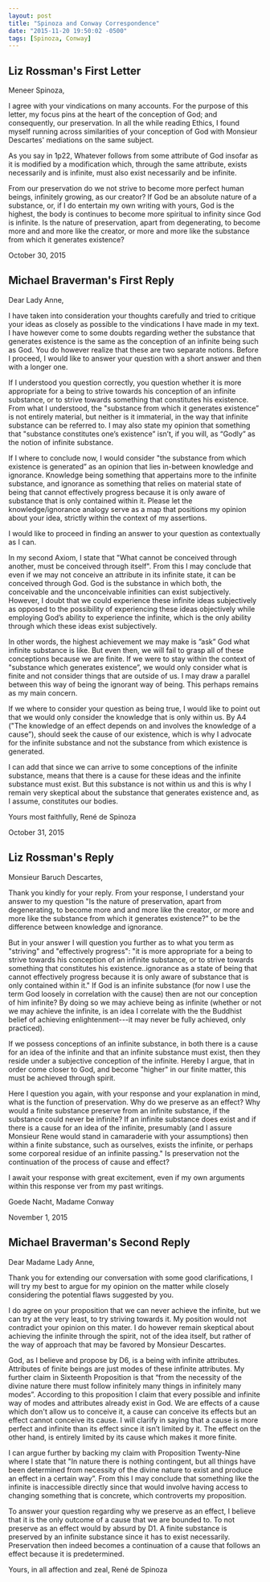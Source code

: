```yaml
---
layout: post
title: "Spinoza and Conway Correspondence"
date: "2015-11-20 19:50:02 -0500"
tags: [Spinoza, Conway]
---
```


## Liz Rossman's First Letter

Meneer Spinoza,

I agree with your vindications on many accounts. For the purpose of this letter, my focus pins at the heart of the conception of God; and consequently, our preservation. In all the while reading Ethics, I found myself running across similarities of your conception of God with Monsieur Descartes' mediations on the same subject.

As you say in 1p22, Whatever follows from some attribute of God insofar as it is modified by a modification which, through the same attribute, exists necessarily and is infinite, must also exist necessarily and be infinite.

From our preservation do we not strive to become more perfect human beings, infinitely growing, as our creator? If God be an absolute nature of a substance, or, if I do entertain my own writing with yours, God is the highest, the body is continues to become more spiritual to infinity since God is infinite. Is the nature of preservation, apart from degenerating, to become more and and more like the creator, or more and more like the substance from which it generates existence?

October 30, 2015

## Michael Braverman's First Reply

Dear Lady Anne,

I have taken into consideration your thoughts carefully and tried to critique your ideas as closely as possible to the vindications I have made in my text. I have however come to some doubts regarding wether the substance that generates existence is the same as the conception of an infinite being such as God. You do however realize that these are two separate notions. Before I proceed, I would like to answer your question with a short answer and then with a longer one.

If I understood you question correctly, you question whether it is more appropriate for a being to strive towards his conception of an infinite substance, or to strive towards something that constitutes his existence. From what I understood, the "substance from which it generates existence” is not entirely material, but neither is it immaterial, in the way that infinite substance can be referred to. I may also state my opinion that something that "substance constitutes one’s existence” isn’t, if you will, as “Godly” as the notion of infinite substance.

If I where to conclude now, I would consider "the substance from which existence is generated” as an opinion that lies in-between knowledge and ignorance. Knowledge being something that appertains more to the infinite substance, and ignorance as something that relies on material state of being that cannot effectively progress because it is only aware of substance that is only contained within it. Please let the knowledge/ignorance analogy serve as a map that positions my opinion about your idea, strictly within the context of my assertions.

I would like to proceed in finding an answer to your question as contextually as I can.

In my second Axiom, I state that "What cannot be conceived through another, must be conceived through itself". From this I may conclude that even if we may not conceive an attribute in its infinite state, it can be conceived through God. God is the substance in which both, the conceivable and the unconceivable infinities can exist subjectively. However, I doubt that we could experience these infinite ideas subjectively as opposed to the possibility of experiencing these ideas objectively while employing God’s ability to experience the infinite, which is the only ability through which these ideas exist subjectively.

In other words, the highest achievement we may make is ”ask” God what infinite substance is like. But even then, we will fail to grasp all of these conceptions because we are finite. If we were to stay within the context of "substance which generates existence”, we would only consider what is finite and not consider things that are outside of us. I may draw a parallel between this way of being the ignorant way of being. This perhaps remains as my main concern.

If we where to consider your question as being true, I would like to point out that we would only consider the knowledge that is only within us. By A4 ("The knowledge of an effect depends on and involves the knowledge of a cause”), should seek the cause of our existence, which is why I advocate for the infinite substance and not the substance from which existence is generated.

I can add that since we can arrive to some conceptions of the infinite substance, means that there is a cause for these ideas and the infinite substance must exist. But this substance is not within us and this is why I remain very skeptical about the substance that generates existence and, as I assume, constitutes our bodies.

Yours most faithfully,
René de Spinoza

October 31, 2015

## Liz Rossman's Reply

Monsieur Baruch Descartes,

Thank you kindly for your reply. From your response, I understand your answer to my question "Is the nature of preservation, apart from degenerating, to become more and and more like the creator, or more and more like the substance from which it generates existence?" to be the difference between knowledge and ignorance.

But in your answer I will question you further as to what you term as "striving" and "effectively progress": "it is more appropriate for a being to strive towards his conception of an infinite substance, or to strive towards something that constitutes his existence..ignorance as a state of being that cannot effectively progress because it is only aware of substance that is only contained within it." If God is an infinite substance (for now I use the term God loosely in correlation with the cause) then are not our conception of him infinite? By doing so we may achieve being as infinite (whether or not we may achieve the infinite, is an idea I correlate with the the Buddhist belief of achieving enlightenment---it may never be fully achieved, only practiced).

If we possess conceptions of an infinite substance, in both there is a cause for an idea of the infinite and that an infinite substance must exist, then they reside under a subjective conception of the infinite. Hereby I argue, that in order come closer to God, and become "higher" in our finite matter, this must be achieved through spirit.

Here I question you again, with your response and your explanation in mind, what is the function of preservation. Why do we preserve as an effect? Why would a finite substance preserve from an infinite substance, if the substance could never be infinite? If an infinite substance does exist and if there is a cause for an idea of the infinite, presumably (and I assure Monsieur Rene would stand in camaraderie with your assumptions) then within a finite substance, such as ourselves, exists the infinite, or perhaps some corporeal residue of an infinite passing." Is preservation not the continuation of the process of cause and effect?

I await your response with great excitement, even if my own arguments within this response ver from my past writings.

Goede Nacht,
Madame Conway

November 1, 2015

## Michael Braverman's Second Reply

Dear Madame Lady Anne,

Thank you for extending our conversation with some good clarifications, I will try my best to argue for my opinion on the matter while closely considering the potential flaws suggested by you.

I do agree on your proposition that we can never achieve the infinite, but we can try at the very least, to try striving towards it. My position would not contradict your opinion on this mater. I do however remain skeptical about achieving the infinite through the spirit, not of the idea itself, but rather of the way of approach that may be favored by Monsieur Descartes.

God, as I believe and propose by D6, is a being with infinite attributes. Attributes of finite beings are just modes of these infinite attributes. My further claim in Sixteenth Proposition is that “from the necessity of the divine nature there must follow infinitely many things in infinitely many modes”. According to this proposition I claim that every possible and infinite way of modes and attributes already exist in God. We are effects of a cause which don't allow us to conceive it, a cause can conceive its effects but an effect cannot conceive its cause. I will clarify in saying that a cause is more perfect and infinite than its effect since it isn’t limited by it. The effect on the other hand, is entirely limited by its cause which makes it more finite.

I can argue further by backing my claim with Proposition Twenty-Nine where I state that "In nature there is nothing contingent, but all things have been determined from necessity of the divine nature to exist and produce an effect in a certain way”. From this I may conclude that something like the infinite is inaccessible directly since that would involve having access to changing something that is concrete, which controverts my proposition.

To answer your question regarding why we preserve as an effect, I believe that it is the only outcome of a cause that we are bounded to. To not preserve as an effect would by absurd by D1. A finite substance is preserved by an infinite substance since it has to exist necessarily. Preservation then indeed becomes a continuation of a cause that follows an effect because it is predetermined.

Yours, in all affection and zeal,
René de Spinoza
